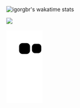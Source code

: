 

<div id="container"> 
  
<div id="data_blocks">

  ![igorgbr's wakatime stats](https://github-readme-stats.vercel.app/api/wakatime?username=igorgbr)

  <img  src = "https://github-readme-stats.vercel.app/api?username=igorgbr&theme=darcula&show_icons=true" />
  
</div>

 
![Snake animation](https://github.com/rafaballerini/rafaballerini/blob/output/github-contribution-grid-snake.svg)
 
</div>


